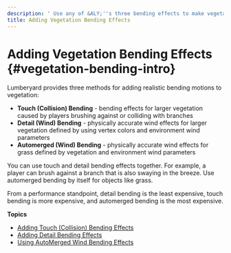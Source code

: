 ```yaml
---
description: ' Use any of &ALY;''s three bending effects to make vegetation bend naturally. '
title: Adding Vegetation Bending Effects
---
```

# Adding Vegetation Bending Effects {#vegetation-bending-intro}

Lumberyard provides three methods for adding realistic bending motions to vegetation:
+ **Touch \(Collision\) Bending** - bending effects for larger vegetation caused by players brushing against or colliding with branches 
+ **Detail \(Wind\) Bending** - physically accurate wind effects for larger vegetation defined by using vertex colors and environment wind parameters
+ **Automerged \(Wind\) Bending** - physically accurate wind effects for grass defined by vegetation and environment wind parameters

You can use touch and detail bending effects together\. For example, a player can brush against a branch that is also swaying in the breeze\. Use automerged bending by itself for objects like grass\.

From a performance standpoint, detail bending is the least expensive, touch bending is more expensive, and automerged bending is the most expensive\.

**Topics**
+ [Adding Touch \(Collision\) Bending Effects](/docs/userguide/vegetation/bending-touch-intro.md)
+ [Adding Detail Bending Effects](/docs/userguide/vegetation/bending-detail-intro.md)
+ [Using AutoMerged Wind Bending Effects](/docs/userguide/vegetation/bending-automerged-intro.md)